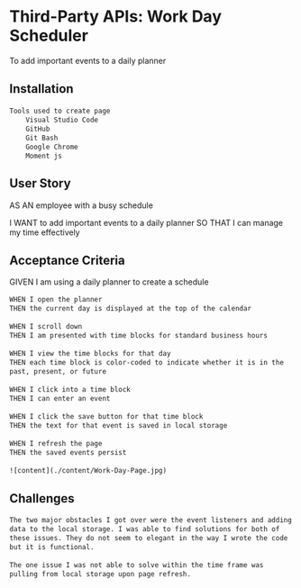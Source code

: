 # Third-Party APIs: Work Day Scheduler

To add important events to a daily planner

## Installation

    Tools used to create page
        Visual Studio Code
        GitHub
        Git Bash
        Google Chrome
        Moment js

## User Story

AS AN employee with a busy schedule

I WANT to add important events to a daily planner
SO THAT I can manage my time effectively

## Acceptance Criteria 

GIVEN I am using a daily planner to create a schedule
  

    WHEN I open the planner
    THEN the current day is displayed at the top of the calendar
 
    WHEN I scroll down
    THEN I am presented with time blocks for standard business hours
    
    WHEN I view the time blocks for that day
    THEN each time block is color-coded to indicate whether it is in the past, present, or future
    
    WHEN I click into a time block
    THEN I can enter an event
    
    WHEN I click the save button for that time block
    THEN the text for that event is saved in local storage
   
    WHEN I refresh the page
    THEN the saved events persist

    ![content](./content/Work-Day-Page.jpg)

## Challenges 

    The two major obstacles I got over were the event listeners and adding data to the local storage. I was able to find solutions for both of these issues. They do not seem to elegant in the way I wrote the code but it is functional. 

    The one issue I was not able to solve within the time frame was pulling from local storage upon page refresh. 